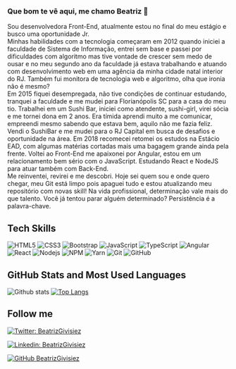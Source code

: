 ### Que bom te vê aqui, me chamo Beatriz 👋

Sou desenvolvedora Front-End, atualmente estou no final do meu estágio e busco uma oportunidade Jr. <br>
Minhas habilidades com a tecnologia começaram em 2012 quando iniciei a faculdade de Sistema de Informação, entrei sem base e passei por dificuldades com algoritmo mas tive vontade de crescer sem medo de ousar e no meu segundo ano da faculdade já estava trabalhando e atuando com desenvolvimento web em uma agência da minha cidade natal interior do RJ. Também fui monitora de tecnologia web e algoritmo, olha que ironia não é mesmo?<br>
Em 2015 fiquei desempregada, não tive condições de continuar estudando, tranquei a faculdade e me mudei para Florianópolis SC para a casa do meu tio. Trabalhei em um Sushi Bar, iniciei como atendente, sushi-girl, virei sócia e me tornei dona em 2 anos. Era tímida aprendi muito a me comunicar, empreendi mesmo sabendo que estava bem, aquilo não me fazia feliz. Vendi o SushiBar e me mudei para o RJ Capital em busca de desafios e oportunidade na área. Em 2018 recomecei retomei os estudos na Estácio EAD, com algumas matérias cortadas mais uma bagagem grande ainda pela frente. Voltei ao Front-End me apaixonei por Angular, estou em um relacionamento bem sério com o JavaScript. Estudando React e NodeJS para atuar também com Back-End.<br>
Me reinventei, revirei e me descobri. Hoje sei quem sou e onde quero chegar, meu Git está limpo pois apaguei tudo e estou atualizando meu repositório com novas skill!
Na vida profissional, determinação vale mais do que talento. Você já tentou parar alguém determinado? Persistência é a palavra-chave.

## Tech Skills

![HTML5](https://img.shields.io/badge/-HTML5-E34F26?style=flat-square&logo=html5&logoColor=white)
![CSS3](https://img.shields.io/badge/-CSS3-1572B6?style=flat-square&logo=css3)
![Bootstrap](https://img.shields.io/badge/-Bootstrap-563D7C?style=flat-square&logo=bootstrap)
![JavaScript](https://img.shields.io/badge/-JavaScript-black?style=flat-square&logo=javascript)
![TypeScript](https://img.shields.io/badge/-TypeScript-007ACC?style=flat-square&logo=typescript)
![Angular](https://img.shields.io/badge/-Angular-black?style=flat-square&logo=angular&logoColor=red)
![React](https://img.shields.io/badge/-React-black?style=flat-square&logo=react)
![Nodejs](https://img.shields.io/badge/NodeJs-339933.svg?logo=node.js&logoColor=white)
![NPM](https://img.shields.io/badge/NPM-CB3837.svg?logo=npm)
![Yarn](https://img.shields.io/badge/Yarn-2C8EBB.svg?logo=yarn&logoColor=white)
![Git](https://img.shields.io/badge/-Git-black?style=flat-square&logo=git)
![GitHub](https://img.shields.io/badge/-GitHub-181717?style=flat-square&logo=github)

## GitHub Stats and Most Used Languages

![Github stats](https://github-readme-stats.vercel.app/api?username=BeatrizGivisiez&hide=issues&theme=gruvbox&show_icons=true&hide_border=false&count_private=true&include_all_commits=true&line_height=24.5)
[![Top Langs](https://github-readme-stats.vercel.app/api/top-langs/?username=BeatrizGivisiez&layout=compact&theme=gruvbox&langs_count=10)](https://github.com/BeatrizGivisiez/github-readme-stats)

## Follow me

[![Twitter: BeatrizGivisiez](https://img.shields.io/twitter/follow/BeatrizGivisiez?style=social)](https://twitter.com/BeatrizGivisiez) 

[![Linkedin: BeatrizGivisiez](https://img.shields.io/badge/-BeatrizGivisiez-blue?style=flat-square&logo=Linkedin&logoColor=white&link=https://www.linkedin.com/in/beatriz-givisiez/)](https://www.linkedin.com/in/beatriz-givisiez/) 

[![GitHub BeatrizGivisiez](https://img.shields.io/github/followers/BeatrizGivisiez?label=follow&style=social)](https://github.com/BeatrizGivisiez)
